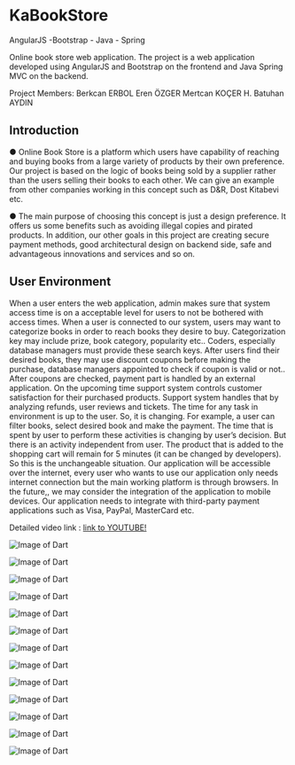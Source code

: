 # KaBookStore
AngularJS -Bootstrap - Java - Spring

Online book store web application.
The project is a web application developed using AngularJS and Bootstrap on the frontend and Java Spring MVC on the backend.

Project Members:
Berkcan ERBOL
Eren ÖZGER
Mertcan KOÇER
H. Batuhan AYDIN

## Introduction
● Online Book Store is a platform which users have capability of reaching and buying books from a
large variety of products by their own preference. Our project is based on the logic of books being sold by a
supplier rather than the users selling their books to each other. We can give an example from other
companies working in this concept such as D&R, Dost Kitabevi etc.

● The main purpose of choosing this concept is just a design preference. It offers us some benefits
such as avoiding illegal copies and pirated products. In addition, our other goals in this project are creating
secure payment methods, good architectural design on backend side, safe and advantageous innovations
and services and so on.

## User Environment
When a user enters the web application, admin makes sure that system access time is on a acceptable level for
users to not be bothered with access times. When a user is connected to our system, users may want to categorize
books in order to reach books they desire to buy. Categorization key may include prize, book category, popularity
etc.. Coders, especially database managers must provide these search keys. After users find their desired books, they
may use discount coupons before making the purchase, database managers appointed to check if coupon is valid or
not.. After coupons are checked, payment part is handled by an external application. On the upcoming time support
system controls customer satisfaction for their purchased products. Support system handles that by analyzing
refunds, user reviews and tickets.
The time for any task in environment is up to the user. So, it is changing. For example, a user can filter books,
select desired book and make the payment. The time that is spent by user to perform these activities is changing by
user’s decision. But there is an activity independent from user. The product that is added to the shopping cart will
remain for 5 minutes (it can be changed by developers). So this is the unchangeable situation.
Our application will be accessible over the internet, every user who wants to use our application only needs
internet connection but the main working platform is through browsers. In the future,, we may consider the
integration of the application to mobile devices.
Our application needs to integrate with third-party payment applications such as Visa, PayPal, MasterCard etc.

Detailed video link : [link to YOUTUBE!](https://www.youtube.com/watch?v=VEFMUZDDbvw)

![Image of Dart](https://github.com/erenozger/KaBookStore/blob/main/ProjectImages/HomePage.png)

![Image of Dart](https://github.com/erenozger/KaBookStore/blob/main/ProjectImages/SingleBook.png)

![Image of Dart](https://github.com/erenozger/KaBookStore/blob/main/ProjectImages/CommentSystem.png)

![Image of Dart](https://github.com/erenozger/KaBookStore/blob/main/ProjectImages/Login.png)

![Image of Dart](https://github.com/erenozger/KaBookStore/blob/main/ProjectImages/Comments2.png)

![Image of Dart](https://github.com/erenozger/KaBookStore/blob/main/ProjectImages/ShoppingCart.png)

![Image of Dart](https://github.com/erenozger/KaBookStore/blob/main/ProjectImages/ProfilePage.png)

![Image of Dart](https://github.com/erenozger/KaBookStore/blob/main/ProjectImages/PaymentMethods.png)

![Image of Dart](https://github.com/erenozger/KaBookStore/blob/main/ProjectImages/CreditCard.png)

![Image of Dart](https://github.com/erenozger/KaBookStore/blob/main/ProjectImages/Invoice.png)

![Image of Dart](https://github.com/erenozger/KaBookStore/blob/main/ProjectImages/Orders.png)

![Image of Dart](https://github.com/erenozger/KaBookStore/blob/main/ProjectImages/CommentReports.png)

![Image of Dart](https://github.com/erenozger/KaBookStore/blob/main/ProjectImages/Authorization.png)
